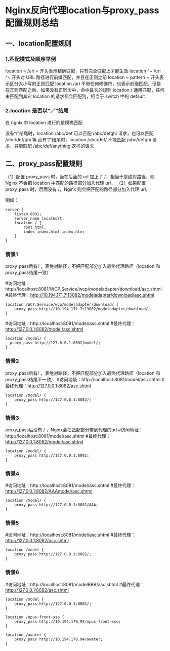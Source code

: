 # Nginx反向代理location与proxy_pass配置规则总结



## 一、location配置规则

### 1.匹配模式及顺序举例

location = /uri    = 开头表示精确匹配，只有完全匹配上才能生效
location ^~ /uri   ^~ 开头对 URL 路径进行前缀匹配，并且在正则之前
location ~ pattern  ~ 开头表示区分大小写的正则匹配
location /uri   不带任何修饰符，也表示前缀匹配，但是在正则匹配之后，如果没有正则命中，命中最长的规则
location /   通用匹配，任何未匹配到其它 location 的请求都会匹配到，相当于 switch 中的 default


### 2.location 是否以“／”结尾

在 ngnix 中 location 进行的是模糊匹配

没有“/”结尾时，location /abc/def 可以匹配 /abc/defghi 请求，也可以匹配 /abc/def/ghi 等
而有“/”结尾时，location /abc/def/ 不能匹配 /abc/defghi 请求，只能匹配 /abc/def/anything 这样的请求


## 二、proxy_pass配置规则

（1）配置 proxy_pass 时，当在后面的 url 加上了 /，相当于是绝对路径，则 Nginx 不会把 location 中匹配的路径部分加入代理 uri。
（2）如果配置 proxy_pass 时，后面没有 /，Nginx 则会把匹配的路径部分加入代理 uri。

例如：

```shell
server {
	listen 8081;
	server_name localhost;
	location / {
		root html;
		index index.html index.htm;
	}
}
```

### 情景1

proxy_pass后有/ ，表绝对路径，不把匹配部分加入最终代理路径（location 和proxy_pass结尾一致）

#访问地址：http://localhost:8081/WCP.Service/wcp/modeladapter/download/asc.shtml
#最终代理：http://10.194.171.7:13082/modeladapter/download/asc.shtml

```shell
location /WCP.Service/wcp/modeladapter/download/ {
	proxy_pass http://10.194.171.7:13082/modeladapter/download/;
}
```

#访问地址：http://localhost:8081/model/asc.shtml
#最终代理：http://127.0.0.1:8082/model/asc.shtml

  ```shell
location /model/ {
	proxy_pass http://127.0.0.1:8082/model/;
}
  ```

###  情景2

proxy_pass后有/ ，表绝对路径，不把匹配部分加入最终代理路径（location 和proxy_pass结尾不一致）
#访问地址：http://localhost:8081/model/asc.shtml
#最终代理：http://127.0.0.1:8082/asc.shtml

```shell
location /model/ {
	proxy_pass http://127.0.0.1:8082/;
}
```

### 情景3

proxy_pass后没有 / ，Nginx会把匹配部分带到代理的url
#访问地址：http://localhost:8081/model/asc.shtml
#最终代理：http://127.0.0.1:8082/model/asc.shtml

```shell
location /model/ {
	proxy_pass http://127.0.0.1:8082;
}
```

### 情景4



#访问地址：http://localhost:8081/model/asc.shtml
#最终代理：http://127.0.0.1:8082/AAAmodel/asc.shtml

```shell
location /model/ {
	proxy_pass http://127.0.0.1:8082/AAA;
}
```

### 情景5

#访问地址：http://localhost:8081/model/asc.shtml
#最终代理：http://127.0.0.1:8082/asc.shtml

```shell
location /model {
	proxy_pass http://127.0.0.1:8082/;
}
```

###  情景6

#访问地址：http://localhost:8081/modelBBB/asc.shtml
#最终代理：http://127.0.0.1:8082/asc.shtml

```shell
location /model {
	proxy_pass http://127.0.0.1:8082/;
}

location /opus-front-sso {
	proxy_pass http://10.194.170.94/opus-front-sso;
}

location /awater {
	proxy_pass http://10.194.170.94/awater;
}
```



[原文链接]: https://blog.csdn.net/qq_36528215/article/details/123570962

